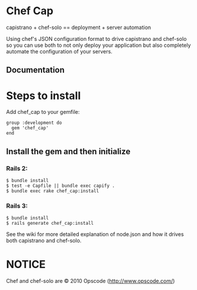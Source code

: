 # Chef Cap

capistrano + chef-solo == deployment + server automation

Using chef's JSON configuration format to drive capistrano and chef-solo so you can use both to not only deploy your application but also completely automate the configuration of your servers.

## Documentation

# Steps to install

Add chef_cap to your gemfile:

    group :development do
      gem 'chef_cap'
    end

## Install the gem and then initialize

### Rails 2:

    $ bundle install
    $ test -e Capfile || bundle exec capify .
    $ bundle exec rake chef_cap:install

### Rails 3:

    $ bundle install
    $ rails generate chef_cap:install

See the wiki for more detailed explanation of node.json and how it drives both capistrano and chef-solo.

# NOTICE

Chef and chef-solo are © 2010 Opscode (http://www.opscode.com/)
